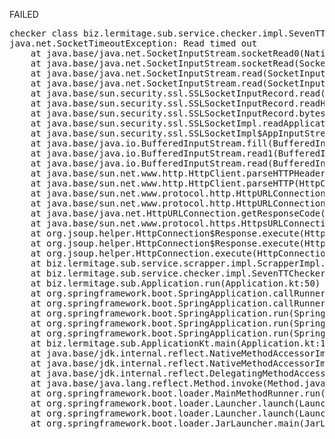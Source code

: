 FAILED

<pre>checker class biz.lermitage.sub.service.checker.impl.SevenTTChecker failed, ignoring
java.net.SocketTimeoutException: Read timed out
	at java.base/java.net.SocketInputStream.socketRead0(Native Method)
	at java.base/java.net.SocketInputStream.socketRead(SocketInputStream.java:115)
	at java.base/java.net.SocketInputStream.read(SocketInputStream.java:168)
	at java.base/java.net.SocketInputStream.read(SocketInputStream.java:140)
	at java.base/sun.security.ssl.SSLSocketInputRecord.read(SSLSocketInputRecord.java:476)
	at java.base/sun.security.ssl.SSLSocketInputRecord.readHeader(SSLSocketInputRecord.java:470)
	at java.base/sun.security.ssl.SSLSocketInputRecord.bytesInCompletePacket(SSLSocketInputRecord.java:70)
	at java.base/sun.security.ssl.SSLSocketImpl.readApplicationRecord(SSLSocketImpl.java:1354)
	at java.base/sun.security.ssl.SSLSocketImpl$AppInputStream.read(SSLSocketImpl.java:963)
	at java.base/java.io.BufferedInputStream.fill(BufferedInputStream.java:252)
	at java.base/java.io.BufferedInputStream.read1(BufferedInputStream.java:292)
	at java.base/java.io.BufferedInputStream.read(BufferedInputStream.java:351)
	at java.base/sun.net.www.http.HttpClient.parseHTTPHeader(HttpClient.java:754)
	at java.base/sun.net.www.http.HttpClient.parseHTTP(HttpClient.java:689)
	at java.base/sun.net.www.protocol.http.HttpURLConnection.getInputStream0(HttpURLConnection.java:1615)
	at java.base/sun.net.www.protocol.http.HttpURLConnection.getInputStream(HttpURLConnection.java:1520)
	at java.base/java.net.HttpURLConnection.getResponseCode(HttpURLConnection.java:527)
	at java.base/sun.net.www.protocol.https.HttpsURLConnectionImpl.getResponseCode(HttpsURLConnectionImpl.java:334)
	at org.jsoup.helper.HttpConnection$Response.execute(HttpConnection.java:736)
	at org.jsoup.helper.HttpConnection$Response.execute(HttpConnection.java:707)
	at org.jsoup.helper.HttpConnection.execute(HttpConnection.java:297)
	at biz.lermitage.sub.service.scrapper.impl.ScrapperImpl.fetchHtml(ScrapperImpl.kt:25)
	at biz.lermitage.sub.service.checker.impl.SevenTTChecker.check(SevenTTChecker.kt:20)
	at biz.lermitage.sub.Application.run(Application.kt:50)
	at org.springframework.boot.SpringApplication.callRunner(SpringApplication.java:795)
	at org.springframework.boot.SpringApplication.callRunners(SpringApplication.java:779)
	at org.springframework.boot.SpringApplication.run(SpringApplication.java:322)
	at org.springframework.boot.SpringApplication.run(SpringApplication.java:1237)
	at org.springframework.boot.SpringApplication.run(SpringApplication.java:1226)
	at biz.lermitage.sub.ApplicationKt.main(Application.kt:113)
	at java.base/jdk.internal.reflect.NativeMethodAccessorImpl.invoke0(Native Method)
	at java.base/jdk.internal.reflect.NativeMethodAccessorImpl.invoke(NativeMethodAccessorImpl.java:62)
	at java.base/jdk.internal.reflect.DelegatingMethodAccessorImpl.invoke(DelegatingMethodAccessorImpl.java:43)
	at java.base/java.lang.reflect.Method.invoke(Method.java:566)
	at org.springframework.boot.loader.MainMethodRunner.run(MainMethodRunner.java:49)
	at org.springframework.boot.loader.Launcher.launch(Launcher.java:109)
	at org.springframework.boot.loader.Launcher.launch(Launcher.java:58)
	at org.springframework.boot.loader.JarLauncher.main(JarLauncher.java:88)

</pre>